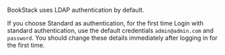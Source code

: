 BookStack uses LDAP authentication by default.

If you choose Standard as authentication, for the first time Login with standard authentication, use the default credentials `admin@admin.com` and `password`. You should change these details immediately after logging in for the first time.
